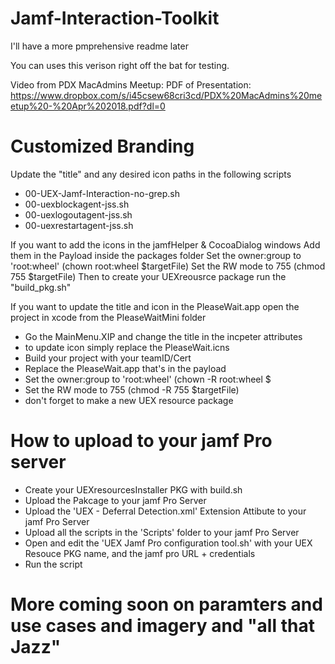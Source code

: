 # Jamf-Interaction-Toolkit

I'll have a more pmprehensive readme later

You can uses this verison right off the bat for testing.

Video from PDX MacAdmins Meetup: 
PDF of Presentation: https://www.dropbox.com/s/i45csew68cri3cd/PDX%20MacAdmins%20meetup%20-%20Apr%202018.pdf?dl=0

# Customized Branding

Update the "title" and any desired icon paths in the following scripts
* 00-UEX-Jamf-Interaction-no-grep.sh
* 00-uexblockagent-jss.sh
* 00-uexlogoutagent-jss.sh
* 00-uexrestartagent-jss.sh

If you want to add the icons in the jamfHelper & CocoaDialog windows
Add them in the Payload inside the packages folder
Set the owner:group to 'root:wheel' (chown root:wheel $targetFile)
Set the RW mode to 755 (chmod 755 $targetFile)
Then to create your UEXreousrce package run the "build_pkg.sh"

If you want to update the title and icon in the PleaseWait.app open the project in xcode from the PleaseWaitMini folder
* Go the MainMenu.XIP and change the title in the incpeter attributes
* to update icon simply replace the PleaseWait.icns
* Build your project with your teamID/Cert 
* Replace the PleaseWait.app that's in the payload
* Set the owner:group to 'root:wheel' (chown -R root:wheel $
* Set the RW mode to 755 (chmod -R 755 $targetFile)
* don't forget to make a new UEX resource package

# How to upload to your jamf Pro server

*  Create your UEXresourcesInstaller PKG with build.sh
*  Upload the Pakcage to your jamf Pro Server
*  Upload the 'UEX - Deferral Detection.xml' Extension Attibute to your jamf Pro Server
*  Upload all the scripts in the 'Scripts' folder to your jamf Pro Server
*  Open and edit the 'UEX Jamf Pro configuration tool.sh' with your UEX Resouce PKG name, and the jamf pro URL + credentials
*  Run the script 

# More coming soon on paramters and use cases  and imagery and "all that Jazz" 

